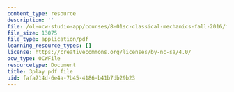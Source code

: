 ```yaml
---
content_type: resource
description: ''
file: /ol-ocw-studio-app/courses/8-01sc-classical-mechanics-fall-2016/fafa714d6e4a7b454186b41b7db29b23_SLPRYIb7RdI.pdf
file_size: 13075
file_type: application/pdf
learning_resource_types: []
license: https://creativecommons.org/licenses/by-nc-sa/4.0/
ocw_type: OCWFile
resourcetype: Document
title: 3play pdf file
uid: fafa714d-6e4a-7b45-4186-b41b7db29b23
---
```

